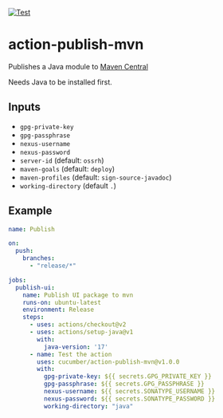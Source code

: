 [![Test](https://github.com/cucumber/action-publish-mvn/actions/workflows/test.yaml/badge.svg)](https://github.com/cucumber/action-publish-mvn/actions/workflows/test.yaml)

# action-publish-mvn

Publishes a Java module to [Maven Central](https://search.maven.org/)

Needs Java to be installed first.

## Inputs

* `gpg-private-key`
* `gpg-passphrase`
* `nexus-username`
* `nexus-password`
* `server-id` (default: `ossrh`)
* `maven-goals` (default: `deploy`)
* `maven-profiles` (default: `sign-source-javadoc`)
* `working-directory` (default `.`)

## Example

```yaml
name: Publish

on:
  push:
    branches:
      - "release/*"

jobs:
  publish-ui:
    name: Publish UI package to mvn
    runs-on: ubuntu-latest
    environment: Release
    steps:
      - uses: actions/checkout@v2
      - uses: actions/setup-java@v1
        with:
          java-version: '17'
      - name: Test the action
        uses: cucumber/action-publish-mvn@v1.0.0
        with:
          gpg-private-key: ${{ secrets.GPG_PRIVATE_KEY }}
          gpg-passphrase: ${{ secrets.GPG_PASSPHRASE }}
          nexus-username: ${{ secrets.SONATYPE_USERNAME }}
          nexus-password: ${{ secrets.SONATYPE_PASSWORD }}
          working-directory: "java"
```

